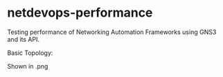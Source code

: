 # netdevops-performance
Testing performance of Networking Automation Frameworks using GNS3 and its API.

Basic Topology:

Shown in .png
